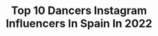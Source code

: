 ---
title: Top 10 Dancers Instagram Influencers In Spain In 2022
description: >-
  Find top dancers Instagram influencers in Spain in 2022. Most popular hashtags: #dance #happy #beach.
platform: Instagram
hits: 357
text_top: Identify the best Instagram accounts on inBeat.
text_bottom: inBeat aggregates 357 Instagram influencers like this in Spain for you to collaborate.
profiles:
  - username: "marenvegaa"
    fullname: >-
      MAREN VEGA
    bio: >-
      • Dancer •🇪🇸|🇺🇸
    location: "Spain"
    followers: 4042
    engagement: 1575
    commentsToLikes: 0.085589
    id: ckf5trbwhijg80j23ieaukdha
    verified: false
    hashtags: "#femaledancer, #dancevideos, #hiphopdancer, #dreamscometrue"
  - username: "brjpalacios"
    fullname: >-
      BORJA PALACIOS
    bio: >-
      dancer
    location: "Spain"
    followers: 5100
    engagement: 1222
    commentsToLikes: 0.057936
    id: ckap015sxo97r0i78r1q16suf
    verified: false
    hashtags: "#operaciontriunfo, #ot2020, #brjpalacioschoreography, #operaciontriunfo2020"
  - username: "sifercypher"
    fullname: >-
      SIFER
    bio: >-
      • Professional Dancer | Dance Teacher | Music ♥ • Lanzarote | Canarias | Madrid | Spain 📍 • Calima Team | Men Of Steel 👤 @sifercypherformacion 📚
    location: "Spain"
    followers: 3120
    engagement: 2381
    commentsToLikes: 0.140318
    id: ck55l71fk0wq70i11s77bh8cx
    verified: false
    hashtags: "#event, #popping, #funk, #hiphop"
  - username: "__.lauramullor"
    fullname: >-
      LAURA MULLOR
    bio: >-
      ¡WELCOME TO MY PROFILE! 🎉 🌍Spain 💃🏼Dancer ✍🏼Lo mejor de la vida es ser tú mismo 🎶TIK TOK: laura.mullor (1,3M) 📩lauramullor.info@gmail.com
    location: "Spain"
    followers: 637049
    engagement: 745
    commentsToLikes: 0.061511
    id: ck5cdgi53j55b0i11obavaxzi
    verified: false
    hashtags: "#costablanca, #mirada, #nyxerepicsquad, #halloween"
  - username: "crisllusa"
    fullname: >-
      Cristina Gómez Llusá
    bio: >-
      👠 Dancer & events 👣 Teacher . ✨ life enthusiast ✌🏻♥️ . 💌Proyects & collabs 🔛 DM .
    location: "Spain"
    followers: 5200
    engagement: 1730
    commentsToLikes: 0.121565
    id: ck15qtyib4mpd0i19vlajd9ht
    verified: false
    hashtags: "#egbtributo"
  - username: "naserakatt"
    fullname: >-
      𝕹𝖆𝖘𝖘𝖊𝖗𝖆
    bio: >-
      ※Mlg※ 20. @naseratwerk Y💛 Professional twerk dancer and teacher✨ 🌱Dietista Colaboraciones y contrataciones MD
    location: "Spain"
    followers: 62941
    engagement: 726
    commentsToLikes: 0.051063
    id: ck5zneauvoaox0i14orlp4yp8
    verified: false
    hashtags: "#fuckcoronav, #wapchallenge, #wap"
  - username: "liandrasadzo.off"
    fullname: >-
      ⚡️L I A⚡️
    bio: >-
      🤍 Interior, space&service designer 🎞 dancer/actress/fashion/beauty 🌩 TikTok: Liasadzo.off 🦦 1/2 Chilena 1/2 Belg ✉️ ssadzo@telenet.be ✨ YouTube:
    location: "Spain"
    followers: 114328
    engagement: 579
    commentsToLikes: 0.025367
    id: ck15thh8pi3ko0i19aymsyptf
    verified: false
    hashtags: "#lorealparis, #studiofix, #loreal, #makeup"
  - username: "paulaetxeberriaofficial"
    fullname: >-
      P A U L A  E T X E B E R R I A
    bio: >-
      God First💙 🔺Paula @twin_melody ▪️Colaboradora en @elhormiguero 🔹Student,Singer,Actress,Dancer,tiktoker,YT 🔸Deuteronomy 31:8 📍PV,Spain @paulaetxe
    location: "Spain"
    followers: 383485
    engagement: 1075
    commentsToLikes: 0.029686
    id: ck14i3rm2dhvv0i19xalmbo0n
    verified: true
    hashtags: "#yay, #beach, #happy, #smile"
  - username: "olgamarin_"
    fullname: >-
      Olgamarin_
    bio: >-
      📍Here and now 🌱 Sustainable & vegan life 🙏🏼 Mindfullness 💃🏻 Dancer & Fun ✈️ Traveler 🐭 Animal Lovers Un pensamiento puede cambiarlo todo
    location: "Spain"
    followers: 23305
    engagement: 424
    commentsToLikes: 0.067153
    id: ckaoyx28vjelk0i78xtrf9phg
    verified: false
    hashtags: "#goals, #yoga, #yogainspiration, #green"
  - username: "ranibruchstein"
    fullname: >-
      Rani Bruchstein
    bio: >-
      Welcome to my world 🌎, living in Barcelona Spain 🇪🇸, looking for models, dancers and yoga models, DM for more details
    location: "Spain"
    followers: 31112
    engagement: 351
    commentsToLikes: 0.075795
    id: ck5hdrpqkp17h0i11m5u2iehz
    verified: false
    hashtags: "#canonphotography, #naturephotography, #portraiture, #portraitofday"
---